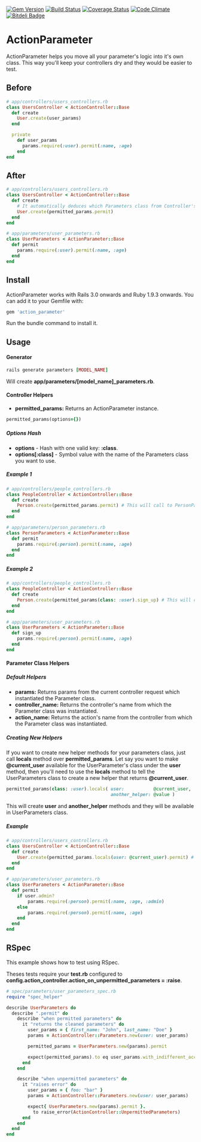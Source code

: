 [![Gem Version](https://badge.fury.io/rb/action_parameter.png)](http://badge.fury.io/rb/action_parameter)
[![Build Status](https://travis-ci.org/edelpero/action_parameter.png?branch=master)](https://travis-ci.org/edelpero/action_parameter)
[![Coverage Status](https://coveralls.io/repos/edelpero/action_parameter/badge.png)](https://coveralls.io/r/edelpero/action_parameter)
[![Code Climate](https://codeclimate.com/github/edelpero/action_parameter.png)](https://codeclimate.com/github/edelpero/action_parameter)
[![Bitdeli Badge](https://d2weczhvl823v0.cloudfront.net/edelpero/action_parameter/trend.png)](https://bitdeli.com/free "Bitdeli Badge")

ActionParameter
===============

ActionParameter helps you move all your parameter's logic into it's own class. This way you'll keep your controllers dry and they would be easier to test.

Before
------

```ruby
# app/controllers/users_controllers.rb
class UsersController < ActionController::Base
  def create
    User.create(user_params)
  end

  private
    def user_params
      params.require(:user).permit(:name, :age)
    end
end
```

After
-----

```ruby
# app/controllers/users_controllers.rb
class UsersController < ActionController::Base
  def create
    # It automatically deduces which Parameters class from Controller's name
    User.create(permitted_params.permit)
  end
end
```

```ruby
# app/parameters/user_parameters.rb
class UserParameters < ActionParameter::Base
  def permit
    params.require(:user).permit(:name, :age)
  end
end
```

Install
-------

ActionParameter works with Rails 3.0 onwards and Ruby 1.9.3 onwards. You can add it to your Gemfile with:

```ruby
gem 'action_parameter'
```

Run the bundle command to install it.

Usage
-----

#### Generator

```ruby
rails generate parameters [MODEL_NAME]
```
Will create **app/parameters/[model_name]_parameters.rb**.

#### Controller Helpers

- **permitted_params:** Returns an ActionParameter instance.

```ruby
permitted_params(options={})
```

##### Options Hash

 * **options**         - Hash with one valid key: **:class**.
 * **options[:class]** - Symbol value with the name of the Parameters class you want to use.

##### Example 1

```ruby
# app/controllers/people_controllers.rb
class PeopleController < ActionController::Base
  def create
    Person.create(permitted_params.permit) # This will call to PersonParameters' permit method
  end
end
```

```ruby
# app/parameters/person_parameters.rb
class PersonParameters < ActionParameter::Base
  def permit
    params.require(:person).permit(:name, :age)
  end
end
```

##### Example 2

```ruby
# app/controllers/people_controllers.rb
class PeopleController < ActionController::Base
  def create
    Person.create(permitted_params(class: :user).sign_up) # This will call to UserParameters' sign_up method
  end
end
```

```ruby
# app/parameters/user_parameters.rb
class UserParameters < ActionParameter::Base
  def sign_up
    params.require(:person).permit(:name, :age)
  end
end
```

#### Parameter Class Helpers

##### Default Helpers

- **params:**          Returns params from the current controller request which instantiated the Parameter class.
- **controller_name:** Returns the controller's name from which the Parameter class was instantiated.
- **action_name:**     Returns the action's name from the controller from which the Parameter class was instantiated.

##### Creating New Helpers

If you want to create new helper methods for your parameters class, just call **locals** method over **permitted_params**. Let say you want to make **@current_user** available for the UserParameter's class under the **user** method, then you'll need to use the **locals** method to tell the UserParameters class to create a new helper that returns **@current_user**.

```ruby
permitted_params(class: :user).locals( user:           @current_user,
                                       another_helper: @value )
```
This will create **user** and **another_helper** methods and they will be available in UserParameters class.

##### Example

```ruby
# app/controllers/users_controllers.rb
class UsersController < ActionController::Base
  def create
    User.create(permitted_params.locals(user: @current_user).permit) # This will call to UserParameters' permit method
  end
end
```

```ruby
# app/parameters/user_parameters.rb
class UserParameters < ActionParameter::Base
  def permit
    if user.admin?
        params.require(:person).permit(:name, :age, :admin)
    else
        params.require(:person).permit(:name, :age)
    end
  end
end
```

RSpec
-----

This example shows how to test using RSpec. 

Theses tests require your **test.rb** configured to **config.action_controller.action_on_unpermitted_parameters = :raise**.

```ruby
# spec/parameters/user_parameters_spec.rb
require "spec_helper"

describe UserParameters do
  describe ".permit" do
    describe "when permitted parameters" do
      it "returns the cleaned parameters" do
        user_params = { first_name: "John", last_name: "Doe" }
        params = ActionController::Parameters.new(user: user_params)

        permitted_params = UserParameters.new(params).permit

        expect(permitted_params).to eq user_params.with_indifferent_access
      end
    end

    describe "when unpermitted parameters" do
      it "raises error" do
        user_params = { foo: "bar" }
        params = ActionController::Parameters.new(user: user_params)

        expect{ UserParameters.new(params).permit }.
          to raise_error(ActionController::UnpermittedParameters)
      end
    end
  end
end

```

